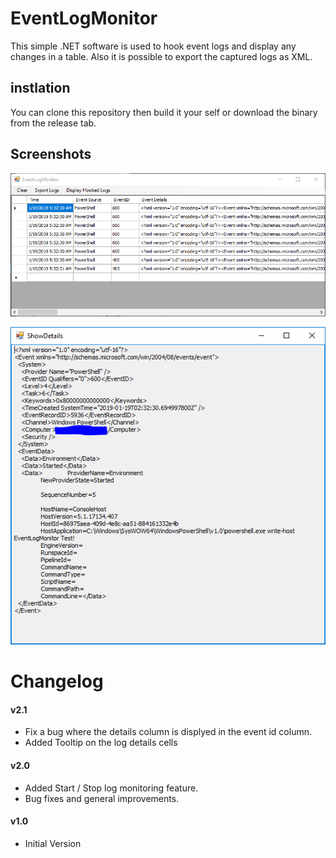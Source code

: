 # EventLogMonitor

This simple .NET software is used to hook event logs and display any changes in a table. Also it is possible to export the captured logs as XML.

## instlation

You can clone this repository then build it your self or download the binary from the release tab.

## Screenshots

![MainForm](imgs/1547865162069.png)

![DetailsForm](imgs/1547865288269.png)

# Changelog
#### v2.1
* Fix a bug where the details column is displyed in the event id column.
* Added Tooltip on the log details cells
#### v2.0
* Added Start / Stop log monitoring feature.
* Bug fixes and general improvements.
#### v1.0
* Initial Version

